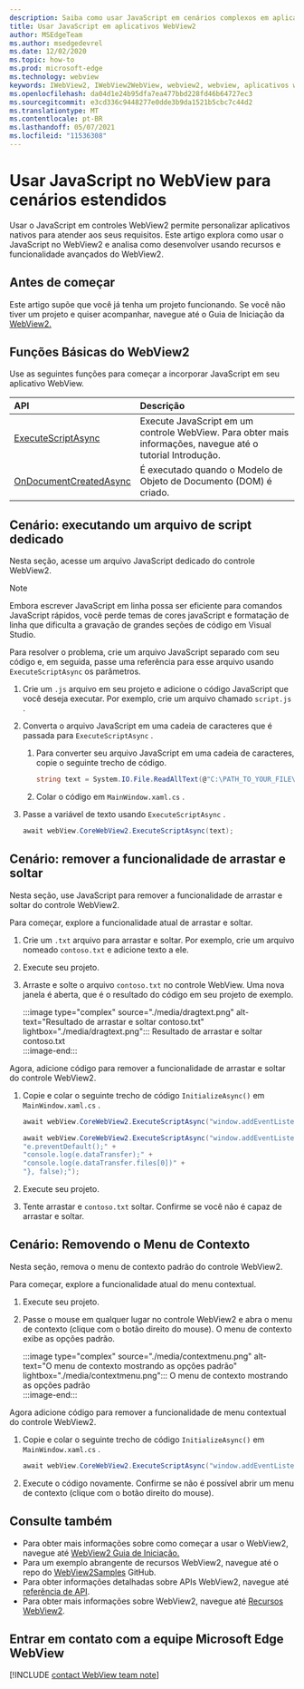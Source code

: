 ```yaml
---
description: Saiba como usar JavaScript em cenários complexos em aplicativos WebView2
title: Usar JavaScript em aplicativos WebView2
author: MSEdgeTeam
ms.author: msedgedevrel
ms.date: 12/02/2020
ms.topic: how-to
ms.prod: microsoft-edge
ms.technology: webview
keywords: IWebView2, IWebView2WebView, webview2, webview, aplicativos win32, win32, edge, ICoreWebView2, ICoreWebView2Host, controle de navegador, html de borda
ms.openlocfilehash: da04d1e24b95dfa7ea477bbd228fd46b64727ec3
ms.sourcegitcommit: e3cd336c9448277e0dde3b9da1521b5cbc7c44d2
ms.translationtype: MT
ms.contentlocale: pt-BR
ms.lasthandoff: 05/07/2021
ms.locfileid: "11536308"
---
```

# <a name="use-javascript-in-webview-for-extended-scenarios"></a>Usar JavaScript no WebView para cenários estendidos  

Usar o JavaScript em controles WebView2 permite personalizar aplicativos nativos para atender aos seus requisitos.  Este artigo explora como usar o JavaScript no WebView2 e analisa como desenvolver usando recursos e funcionalidade avançados do WebView2.  

## <a name="before-you-begin"></a>Antes de começar  

Este artigo supõe que você já tenha um projeto funcionando.  Se você não tiver um projeto e quiser acompanhar, navegue até o Guia de Iniciação da [WebView2.][Webview2GettingstartedWpf]  

## <a name="basic-webview2-functions"></a>Funções Básicas do WebView2  

Use as seguintes funções para começar a incorporar JavaScript em seu aplicativo WebView.  

| API  | Descrição  |
|:--- |:--- |  
| [ExecuteScriptAsync][Webview2ReferenceWpfMicrosoftWebExecutescriptasync] | Execute JavaScript em um controle WebView. Para obter mais informações, navegue até o tutorial Introdução. |
| [OnDocumentCreatedAsync][Webview2ReferenceWin32Icorewebview2Addscripttoexecuteondocumentcreated] | É executado quando o Modelo de Objeto de Documento \(DOM\) é criado. |
      
## <a name="scenario--running-a-dedicated-script-file"></a>Cenário: executando um arquivo de script dedicado  

Nesta seção, acesse um arquivo JavaScript dedicado do controle WebView2.  

> [!NOTE]
> Embora escrever JavaScript em linha possa ser eficiente para comandos JavaScript rápidos, você perde temas de cores javaScript e formatação de linha que dificulta a gravação de grandes seções de código em Visual Studio.  

Para resolver o problema, crie um arquivo JavaScript separado com seu código e, em seguida, passe uma referência para esse arquivo usando `ExecuteScriptAsync` os parâmetros.  

1.  Crie um `.js` arquivo em seu projeto e adicione o código JavaScript que você deseja executar.  Por exemplo, crie um arquivo chamado `script.js` .  
1.  Converta o arquivo JavaScript em uma cadeia de caracteres que é passada para `ExecuteScriptAsync` .  
    1.  Para converter seu arquivo JavaScript em uma cadeia de caracteres, copie o seguinte trecho de código.  
        
        ```csharp
        string text = System.IO.File.ReadAllText(@"C:\PATH_TO_YOUR_FILE\script.js");
        ```  
        
    1.  Colar o código em `MainWindow.xaml.cs` .  
1.  Passe a variável de texto usando `ExecuteScriptAsync` .  
    
    ```csharp
    await webView.CoreWebView2.ExecuteScriptAsync(text);
    ```  

## <a name="scenario--remove-drag-and-drop-functionality"></a>Cenário: remover a funcionalidade de arrastar e soltar  

Nesta seção, use JavaScript para remover a funcionalidade de arrastar e soltar do controle WebView2.  

Para começar, explore a funcionalidade atual de arrastar e soltar.  

1.  Crie um `.txt` arquivo para arrastar e soltar.  Por exemplo, crie um arquivo nomeado `contoso.txt` e adicione texto a ele.  
1.  Execute seu projeto.  
1.  Arraste e solte o arquivo `contoso.txt` no controle WebView.  Uma nova janela é aberta, que é o resultado do código em seu projeto de exemplo.  
    
    :::image type="complex" source="./media/dragtext.png" alt-text="Resultado de arrastar e soltar contoso.txt" lightbox="./media/dragtext.png":::
       Resultado de arrastar e soltar contoso.txt  
    :::image-end:::  

Agora, adicione código para remover a funcionalidade de arrastar e soltar do controle WebView2.  

1.  Copie e colar o seguinte trecho de código `InitializeAsync()` em `MainWindow.xaml.cs` .   
            
    ```csharp   
    await webView.CoreWebView2.ExecuteScriptAsync("window.addEventListener('dragover',function(e){e.preventDefault();},false);");
    
    await webView.CoreWebView2.ExecuteScriptAsync("window.addEventListener('drop',function(e){" +
    "e.preventDefault();" +
    "console.log(e.dataTransfer);" +
    "console.log(e.dataTransfer.files[0])" +
    "}, false);");
    ```  
          
1.  Execute seu projeto.  
1.  Tente arrastar e `contoso.txt` soltar.  Confirme se você não é capaz de arrastar e soltar.  

## <a name="scenario--removing-the-context-menu"></a>Cenário: Removendo o Menu de Contexto  

Nesta seção, remova o menu de contexto padrão do controle WebView2.  

Para começar, explore a funcionalidade atual do menu contextual.  

1.  Execute seu projeto.  
1.  Passe o mouse em qualquer lugar no controle WebView2 e abra o menu de contexto \(clique com o botão direito do mouse\).  O menu de contexto exibe as opções padrão.  
    
    :::image type="complex" source="./media/contextmenu.png" alt-text="O menu de contexto mostrando as opções padrão" lightbox="./media/contextmenu.png":::
       O menu de contexto mostrando as opções padrão  
    :::image-end:::  
    
Agora adicione código para remover a funcionalidade de menu contextual do controle WebView2.  

1.  Copie e colar o seguinte trecho de código `InitializeAsync()` em `MainWindow.xaml.cs` .    
        
    ```csharp   
    await webView.CoreWebView2.ExecuteScriptAsync("window.addEventListener('contextmenu', window => {window.preventDefault();});");
    ```  

1.  Execute o código novamente.  Confirme se não é possível abrir um menu de contexto \(clique com o botão direito do mouse\).  
   
## <a name="see-also"></a>Consulte também  

*   Para obter mais informações sobre como começar a usar o WebView2, navegue até [WebView2 Guia de Iniciação.][Webview2MainGettingStarted]  
*   Para um exemplo abrangente de recursos WebView2, navegue até o repo do [WebView2Samples][GithubMicrosoftedgeWebview2samples] GitHub.  
*   Para obter informações detalhadas sobre APIs WebView2, navegue até [referência de API][Webview2ApiReference].  
*   Para obter mais informações sobre WebView2, navegue até [Recursos WebView2][Webview2MainNextSteps].  

## <a name="getting-in-touch-with-the-microsoft-edge-webview-team"></a>Entrar em contato com a equipe Microsoft Edge WebView  

[!INCLUDE [contact WebView team note](../includes/contact-webview-team-note.md)]  

<!-- links -->  

[DevtoolsGuideChromiumMain]: ../index.md "Microsoft Edge (Chromium) ferramentas de desenvolvedor | Microsoft Docs"  


[Webview2ApiReference]: ../webview2-api-reference.md "Microsoft Edge Referência da API WebView2 | Microsoft Docs"  
[Webview2GettingstartedWpf]: ../gettingstarted/wpf.md "Como começar com o WebView2 no WPF (Visualização) | Microsoft Docs"  
[Webview2MainGettingStarted]: ../index.md#getting-started "Introdução - Introdução ao Microsoft Edge WebView2 (Visualização) | Microsoft Docs"  
[Webview2MainNextSteps]: ../index.md#next-steps "Próximas etapas - Introdução ao Microsoft Edge WebView2 (Visualização) | Microsoft Docs"  
[Webview2ReferenceWin32Icorewebview2Addscripttoexecuteondocumentcreated]: /microsoft-edge/webview2/reference/win32/icorewebview2#addscripttoexecuteondocumentcreated "AddScriptToExecuteOnDocumentCreated - 0,9.579 - interface ICoreWebView2 | Microsoft Docs"  
[Webview2ReferenceWpfMicrosoftWebExecutescriptasync]: /dotnet/api/microsoft.web.webview2.wpf.webview2.executescriptasync "WebView2.Exemétodo cuteScriptAsync(String) (Microsoft.Web.WebView2.Wpf) | Microsoft Docs"  

[GithubMicrosoftedgeWebview2samples]: https://github.com/MicrosoftEdge/WebView2Samples "Exemplos de WebView2 - MicrosoftEdge/WebView2Samples | GitHub"  

